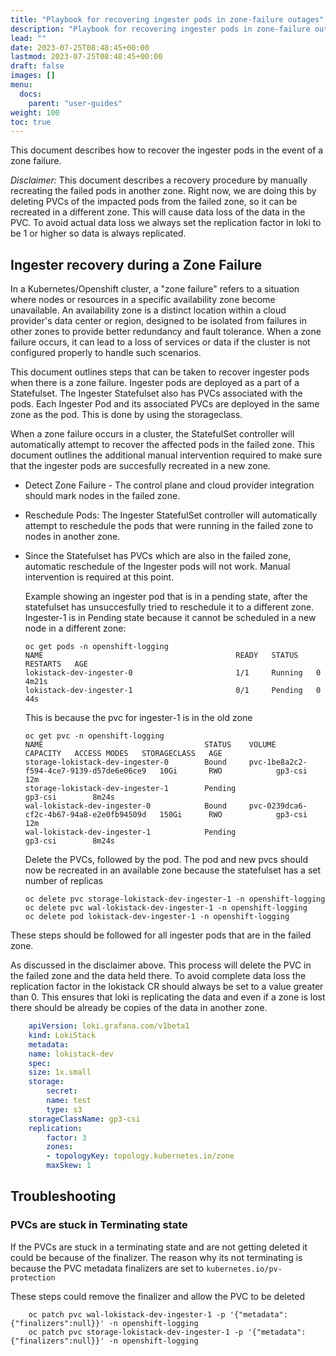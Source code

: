 ```yaml
---
title: "Playbook for recovering ingester pods in zone-failure outages"
description: "Playbook for recovering ingester pods in zone-failure outages"
lead: ""
date: 2023-07-25T08:48:45+00:00
lastmod: 2023-07-25T08:48:45+00:00
draft: false
images: []
menu:
  docs:
    parent: "user-guides"
weight: 100
toc: true
---
```


This document describes how to recover the ingester pods in the event of a zone failure.

_Disclaimer:_ This document describes a recovery procedure by manually recreating the failed pods in another zone. Right now, we are doing this by deleting PVCs of the impacted pods from the failed zone, so it can be recreated in a different zone. This will cause data loss of the data in the PVC. To avoid actual data loss we always set the replication factor in loki to be 1 or higher so data is always replicated.

## Ingester recovery during a Zone Failure

In a Kubernetes/Openshift cluster, a "zone failure" refers to a situation where nodes or resources in a specific availability zone become unavailable. An availability zone is a distinct location within a cloud provider's data center or region, designed to be isolated from failures in other zones to provide better redundancy and fault tolerance. When a zone failure occurs, it can lead to a loss of services or data if the cluster is not configured properly to handle such scenarios.

This document outlines steps that can be taken to recover ingester pods when there is a zone failure. Ingester pods are deployed as a part of a Statefulset. The Ingester Statefulset also has PVCs associated with the pods. Each Ingester Pod and its associated PVCs are deployed in the same zone as the pod. This is done by using the storageclass.

When a zone failure occurs in a cluster, the StatefulSet controller will automatically attempt to recover the affected pods in the failed zone. This document outlines the additional manual intervention required to make sure that the ingester pods are succesfully recreated in a new zone.

* Detect Zone Failure - The control plane and cloud provider integration should mark nodes in the failed zone.

* Reschedule Pods: The Ingester StatefulSet controller will automatically attempt to reschedule the pods that were running in the failed zone to nodes in another zone.
  
* Since the Statefulset has PVCs which are also in the failed zone, automatic reschedule of the Ingester pods will not work. Manual intervention is required at this point.

    Example showing an ingester pod that is in a pending state, after the statefulset has unsuccesfully tried to reschedule it to a different zone.
    Ingester-1 is in Pending state because it cannot be scheduled in a new node in a different zone:

    ```console
    oc get pods -n openshift-logging
    NAME                                           READY   STATUS    RESTARTS   AGE
    lokistack-dev-ingester-0                       1/1     Running   0          4m21s
    lokistack-dev-ingester-1                       0/1     Pending   0          44s
    ```

    This is because the pvc for ingester-1 is in the old zone

    ```console
    oc get pvc -n openshift-logging
    NAME                                    STATUS    VOLUME                                     CAPACITY   ACCESS MODES   STORAGECLASS   AGE
    storage-lokistack-dev-ingester-0        Bound     pvc-1be8a2c2-f594-4ce7-9139-d57de6e06ce9   10Gi       RWO            gp3-csi        12m
    storage-lokistack-dev-ingester-1        Pending                                                                        gp3-csi        8m24s
    wal-lokistack-dev-ingester-0            Bound     pvc-0239dca6-cf2c-4b67-94a8-e2e0fb94509d   150Gi      RWO            gp3-csi        12m
    wal-lokistack-dev-ingester-1            Pending                                                                        gp3-csi        8m24s
    ```

    Delete the PVCs, followed by the pod. The pod and new pvcs should now be recreated in an available zone because the statefulset has a set number of replicas

    ```console
    oc delete pvc storage-lokistack-dev-ingester-1 -n openshift-logging
    oc delete pvc wal-lokistack-dev-ingester-1 -n openshift-logging
    oc delete pod lokistack-dev-ingester-1 -n openshift-logging
    ```

These steps should be followed for all ingester pods that are in the failed zone.

As discussed in the disclaimer above. This process will delete the PVC in the failed zone and the data held there. To avoid complete data loss the replication factor in the lokistack CR should always be set to a value greater than 0. This ensures that loki is replicating the data and even if a zone is lost there should be already be copies of the data in another zone.

```yaml
    apiVersion: loki.grafana.com/v1beta1
    kind: LokiStack
    metadata:
    name: lokistack-dev
    spec:
    size: 1x.small
    storage:
        secret:
        name: test
        type: s3
    storageClassName: gp3-csi
    replication:
        factor: 3
        zones:
        - topologyKey: topology.kubernetes.io/zone
        maxSkew: 1
```

## Troubleshooting

### PVCs are stuck in Terminating state

If the PVCs are stuck in a terminating state and are not getting deleted it could be because of the finalizer. The reason why its not terminating is because the PVC metadata finalizers are set to `kubernetes.io/pv-protection`

These steps could remove the finalizer and allow the PVC to be deleted

```console
    oc patch pvc wal-lokistack-dev-ingester-1 -p '{"metadata":{"finalizers":null}}' -n openshift-logging
    oc patch pvc storage-lokistack-dev-ingester-1 -p '{"metadata":{"finalizers":null}}' -n openshift-logging
```
